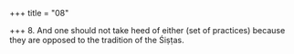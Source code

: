 +++
title = "08"

+++
8. And one should not take heed of either (set of practices) because they are opposed to the tradition of the Śiṣṭas.
